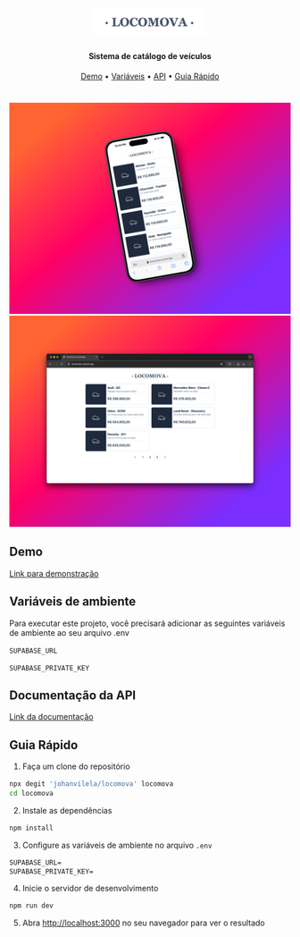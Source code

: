 <h1 align="center">
  <a href="https://locomova.vercel.app/"><img src="public/logo.png" alt="Locomova" width="200"></a>
</h1>

<h4 align="center">Sistema de catálogo de veículos</h4>

<p align="center">
  <a href="https://locomova.vercel.app/" target="_blank">Demo</a> •
  <a href="#variáveis-de-ambiente">Variáveis</a> •
  <a href="#documentação-da-api">API</a> •
  <a href="#guia-rápido">Guia Rápido</a>
</p>

#

![screenshot](/public/screenshots/screenshot-mobile.png)
![screenshot](/public/screenshots/screenshot-desktop.png)

## Demo

[Link para demonstração](https://locomova.vercel.app/)

## Variáveis de ambiente

Para executar este projeto, você precisará adicionar as seguintes variáveis de ambiente ao seu arquivo .env

`SUPABASE_URL`

`SUPABASE_PRIVATE_KEY`

## Documentação da API

[Link da documentação](https://documenter.getpostman.com/view/9699975/2sA3kRJ3XU)

## Guia Rápido

1. Faça um clone do repositório

```bash
npx degit 'johanvilela/locomova' locomova
cd locomova
```

2. Instale as dependências

```bash
npm install
```

3. Configure as variáveis de ambiente no arquivo `.env`

```
SUPABASE_URL=
SUPABASE_PRIVATE_KEY=
```

4. Inicie o servidor de desenvolvimento

```bash
npm run dev
```

5. Abra [http://localhost:3000](http://localhost:3000) no seu navegador para ver o resultado

